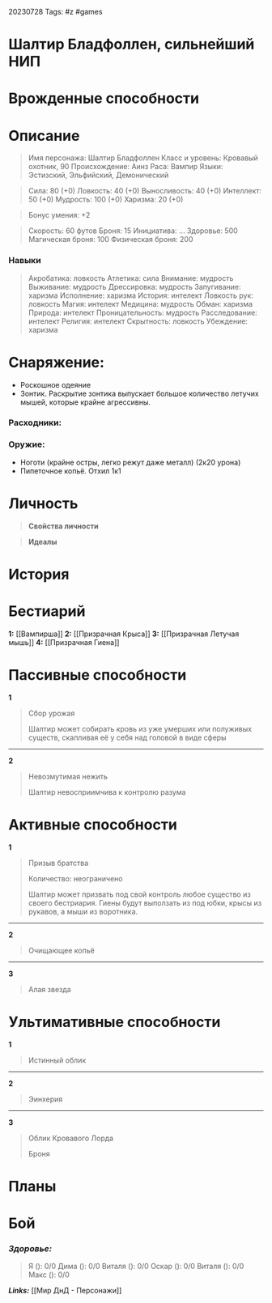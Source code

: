 20230728
Tags: #z #games 
# Шалтир Бладфоллен, сильнейший НИП 

# Врожденные способности



# Описание

>Имя персонажа: Шалтир Бладфоллен
>Класс и уровень: Кровавый охотник, 90
>Происхождение: Аинз
>Раса: Вампир
>Языки: Эстизский, Эльфийский, Демонический

>Сила: 80 (+0)
>Ловкость: 40 (+0) 
>Выносливость: 40 (+0) 
>Интеллект: 50 (+0)
>Мудрость: 100 (+0)
>Харизма: 20 (+0)

>Бонус умения: +2

>Скорость: 60 футов
>Броня: 15
>Инициатива: ...
>Здоровье: 500
>Магическая броня: 100
>Физическая броня: 200

### Навыки

>Акробатика: ловкость
> Атлетика: сила
> Внимание: мудрость
> Выживание: мудрость
> Дрессировка: мудрость
> Запугивание: харизма
> Исполнение: харизма
> История: интелект
> Ловкость рук: ловкость
> Магия: интелект
> Медицина: мудрость
> Обман: харизма
> Природа: интелект
> Проницательность: мудрость
> Расследование: интелект
> Религия: интелект
> Скрытность: ловкость
> Убеждение: харизма

# Снаряжение:

* Роскошное одеяние
* Зонтик. Раскрытие зонтика выпускает большое количество летучих мышей, которые крайне агрессивны.

### Расходники:



### Оружие:

* Ноготи (крайне остры, легко режут даже металл) (2к20 урона)
* Пипеточное копьё. Отхил 1к1

# Личность

> **Свойства личности**
> 
> 
> 

> **Идеалы**
> 
> 
> 

# История



# Бестиарий 

**1:** [[Вампирша]]
**2:** [[Призрачная Крыса]]
**3:** [[Призрачная Летучая мышь]]
**4:** [[Призрачная Гиена]]

# Пассивные способности

**1**
>Сбор урожая
>
>Шалтир может собирать кровь из уже умерших или полуживых существ, скапливая её у себя над головой в виде сферы
>

---

**2**
>Невозмутимая нежить
>
>Шалтир невосприимчива к контролю разума
>
# Активные способности

**1**
>Призыв братства
>
>Количество: неограничено
>
>Шалтир может призвать под свой контроль любое существо из своего бестриария. 
>Гиены будут выползать из под юбки, крысы из рукавов, а мыши из воротника. 
>

---

**2**
>Очищающее копьё
>

---

**3**
>Алая звезда


# Ультимативные способности

**1**
>Истинный облик
>
>
>

---

**2**
>Эинхерия

---

**3**
>Облик Кровавого Лорда
>
>Броня
>

# Планы




# Бой

### ***Здоровье:***

> Я (): 0/0 
> Дима (): 0/0
> Виталя (): 0/0
> Оскар (): 0/0 
> Виталя (): 0/0
> Макс ():  0/0




***Links:*** [[Мир ДнД - Персонажи]] 

